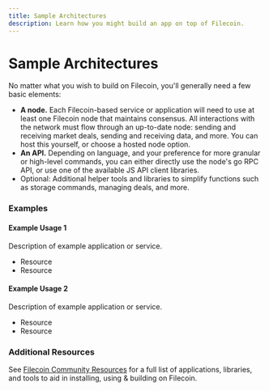```yaml
---
title: Sample Architectures
description: Learn how you might build an app on top of Filecoin.
---
```


# Sample Architectures

No matter what you wish to build on Filecoin, you'll generally need a few basic elements:

- **A node.** Each Filecoin-based service or application will need to use at least one Filecoin node that maintains consensus. All interactions with the network must flow through an up-to-date node: sending and receiving market deals, sending and receiving data, and more. You can host this yourself, or choose a hosted node option.
- **An API.** Depending on language, and your preference for more granular or high-level commands, you can either directly use the node's go RPC API, or use one of the available JS API client libraries.
- Optional: Additional helper tools and libraries to simplify functions such as storage commands, managing deals, and more.

### Examples

#### Example Usage 1
Description of example application or service.
- Resource
- Resource 

#### Example Usage 2
Description of example application or service.
- Resource
- Resource 

### Additional Resources

See [Filecoin Community Resources](https://github.com/filecoin-project/docs/wiki#community-resources) for a full list of applications, libraries, and tools to aid in installing, using & building on Filecoin.
